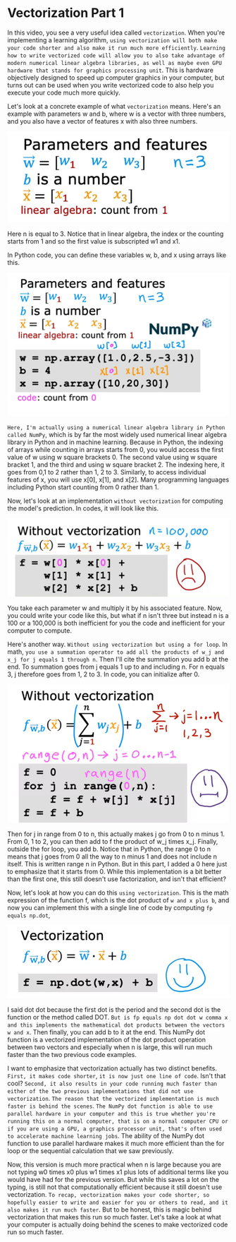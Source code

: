 # Vectorization Part 1

In this video, you see a very useful idea called `vectorization`. When you're implementing a learning algorithm, `using vectorization will both make your code shorter and also make it run much more efficiently`. `Learning how to write vectorized code will allow you to also take advantage of modern numerical linear algebra libraries, as well as maybe even GPU hardware that stands for graphics processing unit`. This is hardware objectively designed to speed up computer graphics in your computer, but turns out can be used when you write vectorized code to also help you execute your code much more quickly. 

Let's look at a concrete example of what `vectorization` means. Here's an example with parameters w and b, where w is a vector with three numbers, and you also have a vector of features x with also three numbers.

![V1](./../../Assets/Supervised/MLR/V1.png)

Here n is equal to 3. Notice that in linear algebra, the index or the counting starts from 1 and so the first value is subscripted w1 and x1. 

In Python code, you can define these variables w, b, and x using arrays like this. 

![V2](./../../Assets/Supervised/MLR/V2.png)

`Here, I'm actually using a numerical linear algebra library in Python called NumPy`, which is by far the most widely used numerical linear algebra library in Python and in machine learning. Because in Python, the indexing of arrays while counting in arrays starts from 0, you would access the first value of w using w square brackets 0. The second value using w square bracket 1, and the third and using w square bracket 2. The indexing here, it goes from 0,1 to 2 rather than 1, 2 to 3. Similarly, to access individual features of x, you will use x[0], x[1], and x[2]. Many programming languages including Python start counting from 0 rather than 1. 

Now, let's look at an implementation `without vectorization` for computing the model's prediction. In codes, it will look like this. 

![V3](./../../Assets/Supervised/MLR/V3.png)

You take each parameter w and multiply it by his associated feature. Now, you could write your code like this, but what if n isn't three but instead n is a 100 or a 100,000 is both inefficient for you the code and inefficient for your computer to compute. 

Here's another way. `Without using vectorization but using a for loop`. In math, `you use a summation operator to add all the products of w_j and x_j for j equals 1 through n`. Then I'll cite the summation you add b at the end. To summation goes from j equals 1 up to and including n. For n equals 3, j therefore goes from 1, 2 to 3. In code, you can initialize after 0.

![V4](./../../Assets/Supervised/MLR/V4.png)

Then for j in range from 0 to n, this actually makes j go from 0 to n minus 1. From 0, 1 to 2, you can then add to f the product of w_j times x_j. Finally, outside the for loop, you add b. Notice that in Python, the range 0 to n means that j goes from 0 all the way to n minus 1 and does not include n itself. This is written range n in Python. But in this part, I added a 0 here just to emphasize that it starts from 0. While this implementation is a bit better than the first one, this still doesn't use factorization, and isn't that efficient? 

Now, let's look at how you can do this `using vectorization`. This is the math expression of the function f, which is the dot product of `w and x plus b`, and now you can implement this with a single line of code by computing `fp equals np.dot`, 

![V5](./../../Assets/Supervised/MLR/V5.png)

I said dot dot because the first dot is the period and the second dot is the function or the method called DOT. `But is fp equals np dot dot w comma x and this implements the mathematical dot products between the vectors w and x`. Then finally, you can add b to it at the end. This NumPy dot function is a vectorized implementation of the dot product operation between two vectors and especially when n is large, this will run much faster than the two previous code examples. 

I want to emphasize that vectorization actually has two distinct benefits. `First, it makes code shorter`, `it is now just one line of code`. Isn't that cool? `Second, it also results in your code running much faster than either of the two previous implementations that did not use vectorization`. `The reason that the vectorized implementation is much faster is behind the scenes`. `The NumPy dot function is able to use parallel hardware in your computer and this is true whether you're running this on a normal computer, that is on a normal computer CPU or if you are using a GPU, a graphics processor unit, that's often used to accelerate machine learning jobs`. The ability of the NumPy dot function to use parallel hardware makes it much more efficient than the for loop or the sequential calculation that we saw previously.

Now, this version is much more practical when n is large because you are not typing w0 times x0 plus w1 times x1 plus lots of additional terms like you would have had for the previous version. But while this saves a lot on the typing, is still not that computationally efficient because it still doesn't use vectorization. `To recap, vectorization makes your code shorter, so hopefully easier to write and easier for you or others to read, and it also makes it run much faster`. But to be honest, this is magic behind vectorization that makes this run so much faster. Let's take a look at what your computer is actually doing behind the scenes to make vectorized code run so much faster.


